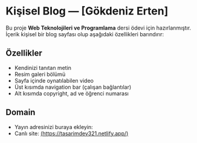 # Kişisel Blog — [Gökdeniz Erten]


Bu proje **Web Teknolojileri ve Programlama** dersi ödevi için hazırlanmıştır. İçerik kişisel bir blog sayfası olup aşağıdaki özellikleri barındırır:


## Özellikler
- Kendinizi tanıtan metin
- Resim galeri bölümü
- Sayfa içinde oynatılabilen video
- Üst kısımda navigation bar (çalışan bağlantılar)
- Alt kısımda copyright, ad ve öğrenci numarası





## Domain
- Yayın adresinizi buraya ekleyin:
- Canlı site: [(https://tasarimdev321.netlify.app/)](https://123webodev123.netlify.app/)


